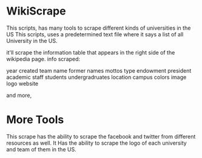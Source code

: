 # WikiScrape
This scripts, has many tools to scrape different kinds of universities in the US
This scripts, uses a predetermined text file where it says a list of all University in the US.

it'll scrape the information table that appears in the right side of the wikipedia page.
info scraped:

year created
team name
former names
mottos
type
endowment
president
academic staff
students
undergradruates
location
campus
colors
image logo
website

and more, 
# More Tools
This scrape has the ability to scrape the facebook and twitter from different resources as well.
It Has the ability to scrape the logo of each university and team of them in the US.

